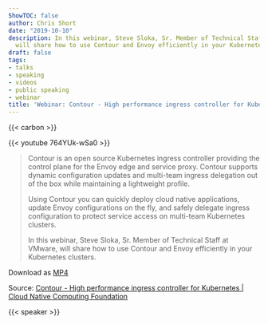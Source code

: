 ```yaml
---
ShowTOC: false
author: Chris Short
date: "2019-10-10"
description: In this webinar, Steve Sloka, Sr. Member of Technical Staff at VMware,
  will share how to use Contour and Envoy efficiently in your Kubernetes clusters.
draft: false
tags:
- talks
- speaking
- videos
- public speaking
- webinar
title: 'Webinar: Contour - High performance ingress controller for Kubernetes'
---
```


{{< carbon >}}

{{< youtube 764YUk-wSa0 >}}

> Contour is an open source Kubernetes ingress controller providing the control plane for the Envoy edge and service proxy.​ Contour supports dynamic configuration updates and multi-team ingress delegation out of the box while maintaining a lightweight profile.
>
> Using Contour you can quickly deploy cloud native applications, update Envoy configurations on the fly, and safely delegate ingress configuration to protect service access on multi-team Kubernetes clusters.
>
> In this webinar, Steve Sloka, Sr. Member of Technical Staff at VMware, will share how to use Contour and Envoy efficiently in your Kubernetes clusters.

Download as [MP4](https://shortcdn.com/chrisshort/Contour-High-Performance-Ingress-Controller-for-Kubernetes.mp4)

Source: [Contour - High performance ingress controller for Kubernetes | Cloud Native Computing Foundation](https://www.cncf.io/online-programs/contour-high-performance-ingress-controller-for-kubernetes/)

{{< speaker >}}

